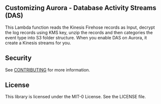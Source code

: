 ## Customizing Aurora - Database Activity Streams (DAS)  
This Lambda function reads the Kinesis Firehose records as Input, decrypt the log records using KMS key, unzip the records and then categories the event type into S3 folder structure. When you enable DAS on Aurora, it create a Kinesis streams for you. 

## Security

See [CONTRIBUTING](CONTRIBUTING.md#security-issue-notifications) for more information.

## License

This library is licensed under the MIT-0 License. See the LICENSE file.

